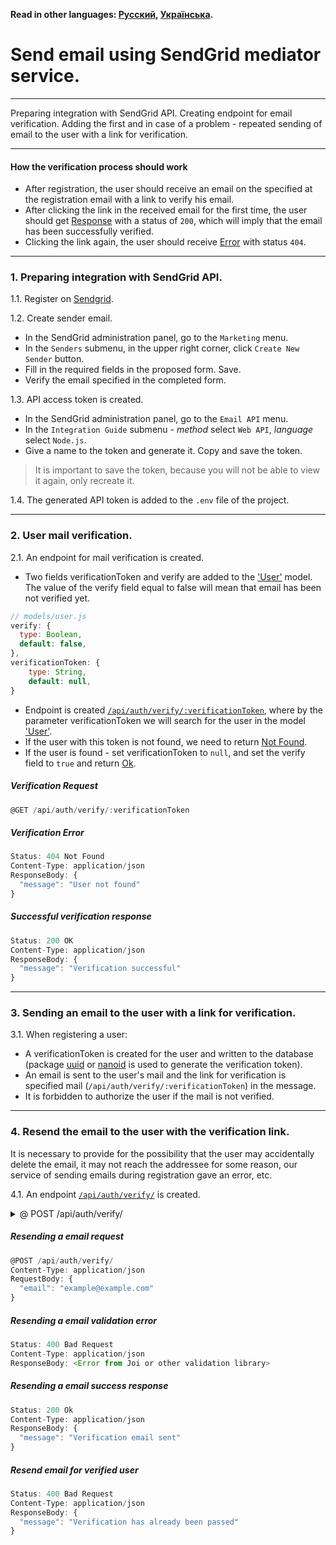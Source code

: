 **Read in other languages: [Русский](../README.md),
[Українська](./README.ua.md).**

# Send email using SendGrid mediator service.

---

Preparing integration with SendGrid API. Creating endpoint for email
verification. Adding the first and in case of a problem - repeated sending of
email to the user with a link for verification.

---

#### How the verification process should work

- After registration, the user should receive an email on the specified at the
  registration email with a link to verify his email.
- After clicking the link in the received email for the first time, the user
  should get [Response](#response-successful-verification) with a status of
  `200`, which will imply that the email has been successfully verified.
- Clicking the link again, the user should receive
  [Error](#error-verification-error) with status `404`.

---

### 1. Preparing integration with SendGrid API.

1.1. Register on [Sendgrid](https://sendgrid.com/en-us).

1.2. Create sender email.

- In the SendGrid administration panel, go to the `Marketing` menu.
- In the `Senders` submenu, in the upper right corner, click `Create New Sender`
  button.
- Fill in the required fields in the proposed form. Save.
- Verify the email specified in the completed form.

<!-- prettier-ignore -->
1.3. API access token is created.

- In the SendGrid administration panel, go to the `Email API` menu.
- In the `Integration Guide` submenu - _method_ select `Web API`, _language_
  select `Node.js`.
- Give a name to the token and generate it. Copy and save the token.

> It is important to save the token, because you will not be able to view it
> again, only recreate it.

1.4. The generated API token is added to the `.env` file of the project.

---

### 2. User mail verification.

2.1. An endpoint for mail verification is created.

- Two fields verificationToken and verify are added to the
  ['User'](../models/user.js) model. The value of the verify field equal to
  false will mean that email has been not verified yet.

```js
// models/user.js
verify: {
  type: Boolean,
  default: false,
},
verificationToken: {
	type: String,
	default: null,
}
```

- Endpoint is created
  [`/api/auth/verify/:verificationToken`](#verification-request), where by the
  parameter verificationToken we will search for the user in the model
  ['User'](../models/user.js).
- If the user with this token is not found, we need to return
  [Not Found](#verification-error).
- If the user is found - set verificationToken to `null`, and set the verify
  field to `true` and return [Ok](#response-successful-verification).

##### Verification Request

```js
@GET /api/auth/verify/:verificationToken
```

##### Verification Error

```js
Status: 404 Not Found
Content-Type: application/json
ResponseBody: {
  "message": "User not found"
}
```

##### Successful verification response

```js
Status: 200 OK
Content-Type: application/json
ResponseBody: {
  "message": "Verification successful"
}
```

---

### 3. Sending an email to the user with a link for verification.

3.1. When registering a user:

- A verificationToken is created for the user and written to the database
  (package [uuid](https://www.npmjs.com/package/uuid) or
  [nanoid](https://www.npmjs.com/package/nanoid) is used to generate the
  verification token).
- An email is sent to the user's mail and the link for verification is specified
  mail (`/api/auth/verify/:verificationToken`) in the message.
- It is forbidden to authorize the user if the mail is not verified.

---

### 4. Resend the email to the user with the verification link.

It is necessary to provide for the possibility that the user may accidentally
delete the email, it may not reach the addressee for some reason, our service of
sending emails during registration gave an error, etc.

4.1. An endpoint [`/api/auth/verify/`](#resending-a-email-request) is created.

<details>
<summary>@ POST /api/auth/verify/</summary>

- Gets `body` in `{ email }` format.
- If `body` does not have a mandatory `email` field, returns json with the key
  `{"message": "missing required field email"}` and status `400`.
  [Bad Request](#resending-a-email-validation-error).
- If `body` is ok, it resends the email with the verificationToken to the
  specified email, but only if the user is not verified, and returns a json with
  the key `{"message": "Verification email sent"}` with status `200`
  [Ok](#resending-a-email-success-response).
- If the user has already been verified, it sends a json with the key
  `{ message: Verification has already been passed}` with status `400`
  [Bad Request](#resend-email-for-verified-user).

</details>

##### Resending a email request

```js
@POST /api/auth/verify/
Content-Type: application/json
RequestBody: {
  "email": "example@example.com"
}
```

##### Resending a email validation error

```js
Status: 400 Bad Request
Content-Type: application/json
ResponseBody: <Error from Joi or other validation library>
```

##### Resending a email success response

```js
Status: 200 Ok
Content-Type: application/json
ResponseBody: {
  "message": "Verification email sent"
}
```

##### Resend email for verified user

```js
Status: 400 Bad Request
Content-Type: application/json
ResponseBody: {
  "message": "Verification has already been passed"
}
```
